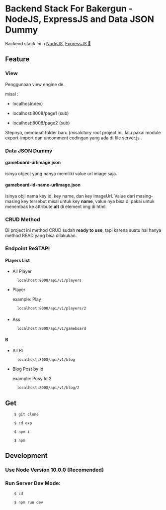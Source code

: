 # Backend Stack For Bakergun - NodeJS, ExpressJS and Data JSON Dummy

Backend stack ini n [NodeJS](https://nodejs.org), [ExpressJS 🚀](https://expressjs.com)

## Feature

### View

Penggunaan view engine de.

misal :

- localhostndex)

- localhost:8008/page1 (sub)

- localhost:8008/page2 (sub)

Stepnya, membuat folder baru (misalctory root project ini, lalu pakai module export-import dan uncomment codingan yang ada di file server.js .

### Data JSON Dummy

#### gameboard-urlimage.json

isinya object yang hanya memiliki value url image saja.

#### gameboard-id-name-urlimage.json

isinya obji nama key id, key name, dan key imageUrl. Value dari masing-masing key tersebut misal untuk key **name**, value nya bisa di pakai untuk menembak ke attribute **alt** di element img di html.


### CRUD Method

Di project ini method CRUD sudah **ready to use**, tapi karena suatu hal hanya method READ yang bisa dilakukan.

### Endpoint ReSTAPI

#### Players List

- All Player

        localhost:8008/api/v1/players

- Player

  example: Play

        localhost:8008/api/v1/players/2

####

- Ass

        localhost:8008/api/v1/gameboard

#### B

- All Bl

        localhost:8008/api/v1/blog

- Blog Post by Id

  example: Posy Id 2

        localhost:8008/api/v1/blog/2

## Get

        $ git clone

        $ cd exp

        $ npm i

        $ npm

## Development

### Use Node Version 10.0.0 (Recomended)

### Run Server Dev Mode:

        $ cd

        $ npm run dev
